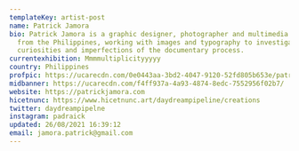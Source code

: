 ```yaml
---
templateKey: artist-post
name: Patrick Jamora
bio: Patrick Jamora is a graphic designer, photographer and multimedia artist
  from the Philippines, working with images and typography to investigate the
  curiosities and imperfections of the documentary process.
currentexhibition: Mmmmultiplicityyyyy
country: Philippines
profpic: https://ucarecdn.com/0e0443aa-3bd2-4047-9120-52fd805b653e/patrickj_500c.gif
midbanner: https://ucarecdn.com/f4ff937a-4a93-4874-8edc-7552956f02b7/
website: https://patrickjamora.com
hicetnunc: https://www.hicetnunc.art/daydreampipeline/creations
twitter: daydreampipelne
instagram: padraick
updated: 26/08/2021 16:39:12
email: jamora.patrick@gmail.com
---
```

